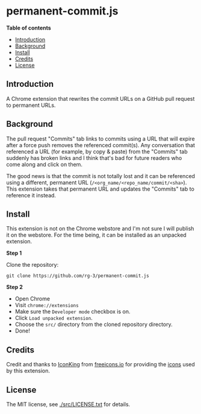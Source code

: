 # permanent-commit.js

**Table of contents**

* <a href='#introduction'>Introduction</a>
* <a href='#background'>Background</a>
* <a href='#install'>Install</a>
* <a href='#icon-credit'>Credits</a>
* <a href='#license'>License</a>

## <a id='introduction'>Introduction</a>

A Chrome extension that rewrites the commit URLs on a GitHub pull request to
permanent URLs.

## <a id='background'>Background</a>

The pull request "Commits" tab links to commits using a URL that will expire
after a force push removes the referenced commit(s). Any conversation that
referenced a URL (for example, by copy & paste) from the "Commits" tab suddenly
has broken links and I think that's bad for future readers who come along and
click on them.

The good news is that the commit is not totally lost and it can be referenced
using a different, permanent URL (`/<org_name/<repo_name/commit/<sha>`). This
extension takes that permanent URL and updates the "Commits" tab to reference
it instead.

## <a id='install'> Install </a>

This extension is not on the Chrome webstore and I'm not sure I will publish
it on the webstore. For the time being, it can be installed as an unpacked
extension.

**Step 1**

Clone the repository:

    git clone https://github.com/rg-3/permanent-commit.js

**Step 2**

  * Open Chrome
  * Visit `chrome://extensions`
  * Make sure the `Developer mode` checkbox is on.  
  * Click `Load unpacked extension`.
  * Choose the `src/` directory from the cloned repository directory.
  * Done!

## <a id='icon-credit'>Credits</a>

Credit and thanks to [IconKing](https://freeicons.io/profile/3) from
[freeicons.io](https://freeicons.io) for providing the [icons](src/images)
used by this extension.

## <a id='license'>License</a>

The MIT license, see [./src/LICENSE.txt](./src/LICENSE.txt) for details.
